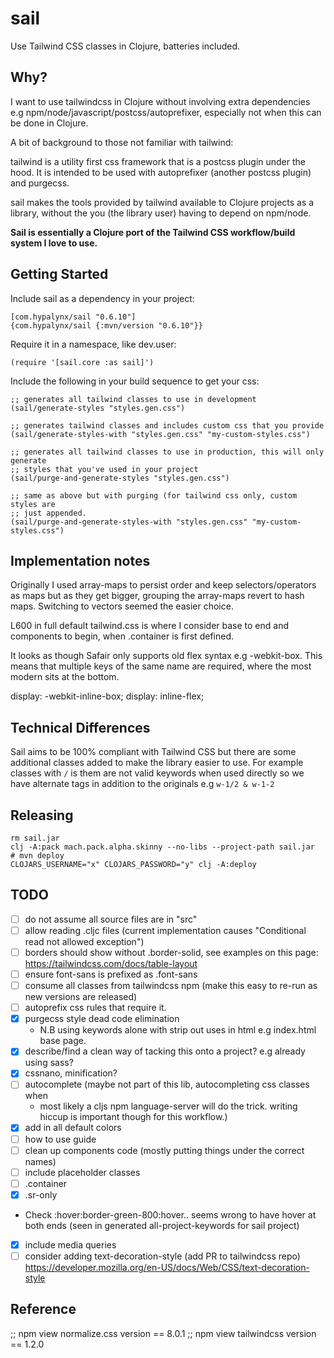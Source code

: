 # sail

Use Tailwind CSS classes in Clojure, batteries included.

## Why?

I want to use tailwindcss in Clojure without involving extra dependencies e.g
npm/node/javascript/postcss/autoprefixer, especially not when this can be done
in Clojure.

A bit of background to those not familiar with tailwind:  

tailwind is a utility first css framework that is a postcss plugin under the
hood. It is intended to be used with autoprefixer (another postcss plugin) and
purgecss.

sail makes the tools provided by tailwind available to Clojure projects as a
library, without the you (the library user) having to depend on npm/node. 

**Sail is essentially a Clojure port of the Tailwind CSS workflow/build system
I love to use.**

## Getting Started

Include sail as a dependency in your project: 
```
[com.hypalynx/sail "0.6.10"]
{com.hypalynx/sail {:mvn/version "0.6.10"}}
```

Require it in a namespace, like dev.user:
```
(require '[sail.core :as sail]')
```

Include the following in your build sequence to get your css:
```
;; generates all tailwind classes to use in development
(sail/generate-styles "styles.gen.css")

;; generates tailwind classes and includes custom css that you provide
(sail/generate-styles-with "styles.gen.css" "my-custom-styles.css")

;; generates all tailwind classes to use in production, this will only generate
;; styles that you've used in your project
(sail/purge-and-generate-styles "styles.gen.css")

;; same as above but with purging (for tailwind css only, custom styles are
;; just appended.
(sail/purge-and-generate-styles-with "styles.gen.css" "my-custom-styles.css")
```

## Implementation notes

Originally I used array-maps to persist order and keep selectors/operators as
maps but as they get bigger, grouping the array-maps revert to hash maps.
Switching to vectors seemed the easier choice.

L600 in full default tailwind.css is where I consider base to end and
components to begin, when .container is first defined.

It looks as though Safair only supports old flex syntax e.g -webkit-box. This
means that multiple keys of the same name are required, where the most modern
sits at the bottom.

display: -webkit-inline-box;
display: inline-flex;

## Technical Differences

Sail aims to be 100% compliant with Tailwind CSS but there are some additional
classes added to make the library easier to use. For example classes with `/`
is them are not valid keywords when used directly so we have alternate tags in
addition to the originals e.g `w-1/2 & w-1-2`

## Releasing

```
rm sail.jar
clj -A:pack mach.pack.alpha.skinny --no-libs --project-path sail.jar
# mvn deploy
CLOJARS_USERNAME="x" CLOJARS_PASSWORD="y" clj -A:deploy
```

## TODO

- [ ] do not assume all source files are in "src"
- [ ] allow reading .cljc files (current implementation causes "Conditional read not allowed exception")
- [ ] borders should show without .border-solid, see examples on this page: https://tailwindcss.com/docs/table-layout 
- [ ] ensure font-sans is prefixed as .font-sans
- [ ] consume all classes from tailwindcss npm (make this easy to re-run as new
  versions are released)
- [ ] autoprefix css rules that require it.
- [X] purgecss style dead code elimination
  - N.B using keywords alone with strip out uses in html e.g index.html base
    page.
- [X] describe/find a clean way of tacking this onto a project? e.g already
  using sass?
- [X] cssnano, minification?
- [ ] autocomplete (maybe not part of this lib, autocompleting css classes when
  - most likely a cljs npm language-server will do the trick.
  writing hiccup is important though for this workflow.)
- [X] add in all default colors
- [ ] how to use guide
- [ ] clean up components code (mostly putting things under the correct names)
- [ ] include placeholder classes
- [ ] .container
- [X] .sr-only
- Check :hover\:border-green-800:hover.. seems wrong to have hover at both ends (seen in generated all-project-keywords for sail project)
- [X] include media queries
- [ ] consider adding text-decoration-style (add PR to tailwindcss repo) https://developer.mozilla.org/en-US/docs/Web/CSS/text-decoration-style

## Reference

;; npm view normalize.css version == 8.0.1
;; npm view tailwindcss version == 1.2.0
